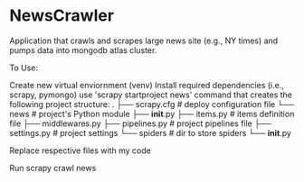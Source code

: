 # NewsCrawler
Application that crawls and scrapes large news site (e.g., NY times) and pumps data into mongodb atlas cluster.

To Use: 

Create new virtual enviornment (venv)
Install required dependencies (i.e., scrapy, pymongo) 
use 'scrapy startproject news' command that creates the following project structure: 
.
├── scrapy.cfg              # deploy configuration file
└── news                    # project's Python module
    ├── __init__.py
    ├── items.py            # items definition file
    ├── middlewares.py
    ├── pipelines.py        # project pipelines file
    ├── settings.py         # project settings
    └── spiders             # dir to store spiders
        └── __init__.py

Replace respective files with my code

Run scrapy crawl news 

